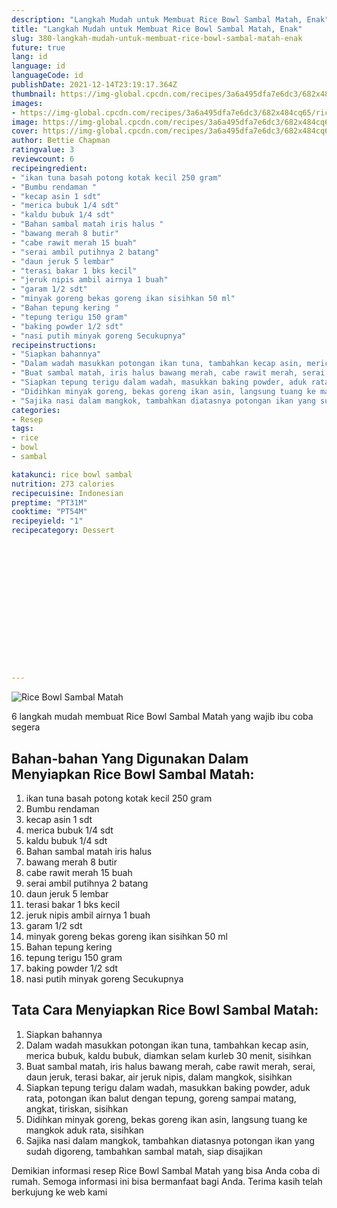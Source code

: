 ```yaml
---
description: "Langkah Mudah untuk Membuat Rice Bowl Sambal Matah, Enak"
title: "Langkah Mudah untuk Membuat Rice Bowl Sambal Matah, Enak"
slug: 380-langkah-mudah-untuk-membuat-rice-bowl-sambal-matah-enak
future: true
lang: id
language: id
languageCode: id
publishDate: 2021-12-14T23:19:17.364Z 
thumbnail: https://img-global.cpcdn.com/recipes/3a6a495dfa7e6dc3/682x484cq65/rice-bowl-sambal-matah-foto-resep-utama.png
images:
- https://img-global.cpcdn.com/recipes/3a6a495dfa7e6dc3/682x484cq65/rice-bowl-sambal-matah-foto-resep-utama.png
image: https://img-global.cpcdn.com/recipes/3a6a495dfa7e6dc3/682x484cq65/rice-bowl-sambal-matah-foto-resep-utama.png
cover: https://img-global.cpcdn.com/recipes/3a6a495dfa7e6dc3/682x484cq65/rice-bowl-sambal-matah-foto-resep-utama.png
author: Bettie Chapman
ratingvalue: 3
reviewcount: 6
recipeingredient:
- "ikan tuna basah potong kotak kecil 250 gram"
- "Bumbu rendaman "
- "kecap asin 1 sdt"
- "merica bubuk 1/4 sdt"
- "kaldu bubuk 1/4 sdt"
- "Bahan sambal matah iris halus "
- "bawang merah 8 butir"
- "cabe rawit merah 15 buah"
- "serai ambil putihnya 2 batang"
- "daun jeruk 5 lembar"
- "terasi bakar 1 bks kecil"
- "jeruk nipis ambil airnya 1 buah"
- "garam 1/2 sdt"
- "minyak goreng bekas goreng ikan sisihkan 50 ml"
- "Bahan tepung kering "
- "tepung terigu 150 gram"
- "baking powder 1/2 sdt"
- "nasi putih minyak goreng Secukupnya"
recipeinstructions:
- "Siapkan bahannya"
- "Dalam wadah masukkan potongan ikan tuna, tambahkan kecap asin, merica bubuk, kaldu bubuk, diamkan selam kurleb 30 menit, sisihkan"
- "Buat sambal matah, iris halus bawang merah, cabe rawit merah, serai, daun jeruk, terasi bakar, air jeruk nipis, dalam mangkok, sisihkan"
- "Siapkan tepung terigu dalam wadah, masukkan baking powder, aduk rata, potongan ikan balut dengan tepung, goreng sampai matang, angkat, tiriskan, sisihkan"
- "Didihkan minyak goreng, bekas goreng ikan asin, langsung tuang ke mangkok aduk rata, sisihkan"
- "Sajika nasi dalam mangkok, tambahkan diatasnya potongan ikan yang sudah digoreng, tambahkan sambal matah, siap disajikan"
categories:
- Resep
tags:
- rice
- bowl
- sambal

katakunci: rice bowl sambal 
nutrition: 273 calories
recipecuisine: Indonesian
preptime: "PT31M"
cooktime: "PT54M"
recipeyield: "1"
recipecategory: Dessert


     
    
    
    
    
    
    
    
    
    
    
      
    
---
```



![Rice Bowl Sambal Matah](https://img-global.cpcdn.com/recipes/3a6a495dfa7e6dc3/682x484cq65/rice-bowl-sambal-matah-foto-resep-utama.png)

6 langkah mudah membuat  Rice Bowl Sambal Matah yang wajib ibu coba segera

<!--inarticleads1-->

## Bahan-bahan Yang Digunakan Dalam Menyiapkan Rice Bowl Sambal Matah:

1. ikan tuna basah potong kotak kecil 250 gram
1. Bumbu rendaman 
1. kecap asin 1 sdt
1. merica bubuk 1/4 sdt
1. kaldu bubuk 1/4 sdt
1. Bahan sambal matah iris halus 
1. bawang merah 8 butir
1. cabe rawit merah 15 buah
1. serai ambil putihnya 2 batang
1. daun jeruk 5 lembar
1. terasi bakar 1 bks kecil
1. jeruk nipis ambil airnya 1 buah
1. garam 1/2 sdt
1. minyak goreng bekas goreng ikan sisihkan 50 ml
1. Bahan tepung kering 
1. tepung terigu 150 gram
1. baking powder 1/2 sdt
1. nasi putih minyak goreng Secukupnya



<!--inarticleads2-->

## Tata Cara Menyiapkan Rice Bowl Sambal Matah:

1. Siapkan bahannya
1. Dalam wadah masukkan potongan ikan tuna, tambahkan kecap asin, merica bubuk, kaldu bubuk, diamkan selam kurleb 30 menit, sisihkan
1. Buat sambal matah, iris halus bawang merah, cabe rawit merah, serai, daun jeruk, terasi bakar, air jeruk nipis, dalam mangkok, sisihkan
1. Siapkan tepung terigu dalam wadah, masukkan baking powder, aduk rata, potongan ikan balut dengan tepung, goreng sampai matang, angkat, tiriskan, sisihkan
1. Didihkan minyak goreng, bekas goreng ikan asin, langsung tuang ke mangkok aduk rata, sisihkan
1. Sajika nasi dalam mangkok, tambahkan diatasnya potongan ikan yang sudah digoreng, tambahkan sambal matah, siap disajikan




Demikian informasi  resep Rice Bowl Sambal Matah   yang bisa Anda coba di rumah. Semoga informasi ini bisa bermanfaat bagi Anda. Terima kasih telah berkujung ke web kami
